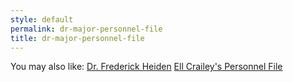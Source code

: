 ```yaml
---
style: default
permalink: dr-major-personnel-file
title: dr-major-personnel-file
---
```

You may also like:
[Dr. Frederick Heiden](http://scp-wiki.net/dr-frederick-heiden)
[Ell Crailey's Personnel File](http://scp-wiki.net/ell-crailey-s-personnel-file)